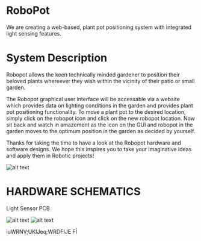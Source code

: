 # RoboPot
We are creating a web-based, plant pot positioning system with integrated light sensing features.  

# System Description

Robopot allows the keen technically minded gardener to position their beloved plants whereever they wish within the vicinity of their patio or small garden.

The Robopot graphical user interface will be accessable via a website which provides data on lighting conditions in the garden and provides plant pot positioning functionality. To move a plant pot to the desired location, simply click on the robopot icon and click on the new robopot location. Now sit back and watch in amazement as the icon on the GUI and robopot in the garden moves to the optimum position in the garden as decided by yourself.

Thanks for taking the time to have a look at the Robopot hardware and software designs. We hope this inspires you to take your imaginative ideas and apply them in Robotic projects!


![alt text](https://github.com/FrazLaw/RoboPot/blob/master/RoboPot.png)

# HARDWARE SCHEMATICS

Light Sensor PCB

![alt text](https://github.com/FrazLaw/RoboPot/blob/master/schematic-lightsensor.png)
![alt text](https://github.com/FrazLaw/RoboPot/blob/master/SchematicPic.PNG)


iuWRNV;UKIJeq;WRDFIJE FÍ
